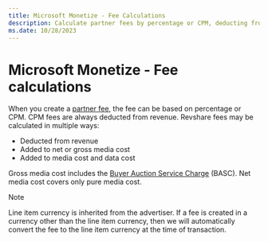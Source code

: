 ```yaml
---
title: Microsoft Monetize - Fee Calculations
description: Calculate partner fees by percentage or CPM, deducting from revenue. Revshare adjusts net/gross media cost, including media/data cost with BASC. 
ms.date: 10/28/2023
---
```


# Microsoft Monetize - Fee calculations

When you create a [partner fee](partner-fees.md), the fee can be based on percentage or CPM. CPM fees are always deducted from revenue. Revshare fees may be calculated in multiple ways:

- Deducted from revenue
- Added to net or gross media cost
- Added to media cost and data cost

Gross media cost includes the [Buyer Auction Service Charge](buyer-auction-service-charge-mechanics.md) (BASC). Net media cost covers only pure media
cost.

> [!NOTE]
> Line item currency is inherited from the advertiser. If a fee is created in a currency other than the line item currency, then we will automatically convert the fee to the line item currency at the time of transaction.
